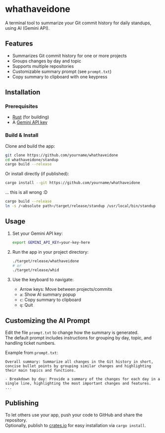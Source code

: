 # whathaveidone

A terminal tool to summarize your Git commit history for daily standups, using AI (Gemini API).

## Features

- Summarizes Git commit history for one or more projects
- Groups changes by day and topic
- Supports multiple repositories
- Customizable summary prompt (see `prompt.txt`)
- Copy summary to clipboard with one keypress

## Installation

### Prerequisites

- [Rust](https://rustup.rs/) (for building)
- A [Gemini API key](https://aistudio.google.com/app/apikey)

### Build & Install

Clone and build the app:

```sh
git clone https://github.com/yourname/whathaveidone
cd whathaveidone/standup
cargo build --release
```

Or install directly (if published):

```sh
cargo install --git https://github.com/yourname/whathaveidone
```

... this is all wrong :D
```sh
cargo build --release
ln -s /<absolute path>/target/release/standup /usr/local/bin/standup
```

## Usage

1. Set your Gemini API key:
   ```sh
   export GEMINI_API_KEY=your-key-here
   ```

2. Run the app in your project directory:
   ```sh
   ./target/release/whathaveidone
   # or
   ./target/release/whid
   ```

3. Use the keyboard to navigate:
   - Arrow keys: Move between projects/commits
   - `a`: Show AI summary popup
   - `c`: Copy summary to clipboard
   - `q`: Quit

## Customizing the AI Prompt

Edit the file `prompt.txt` to change how the summary is generated.  
The default prompt includes instructions for grouping by day, topic, and handling ticket numbers.

Example from `prompt.txt`:
```
Overall summary: Summarize all changes in the Git history in short, concise bullet points by grouping similar changes and highlighting their main topics and functions.

- Breakdown by day: Provide a summary of the changes for each day in a single line, highlighting the most important changes and features.
...
```

## Publishing

To let others use your app, push your code to GitHub and share the repository.  
Optionally, publish to [crates.io](https://crates.io/) for easy installation via `cargo install`.
